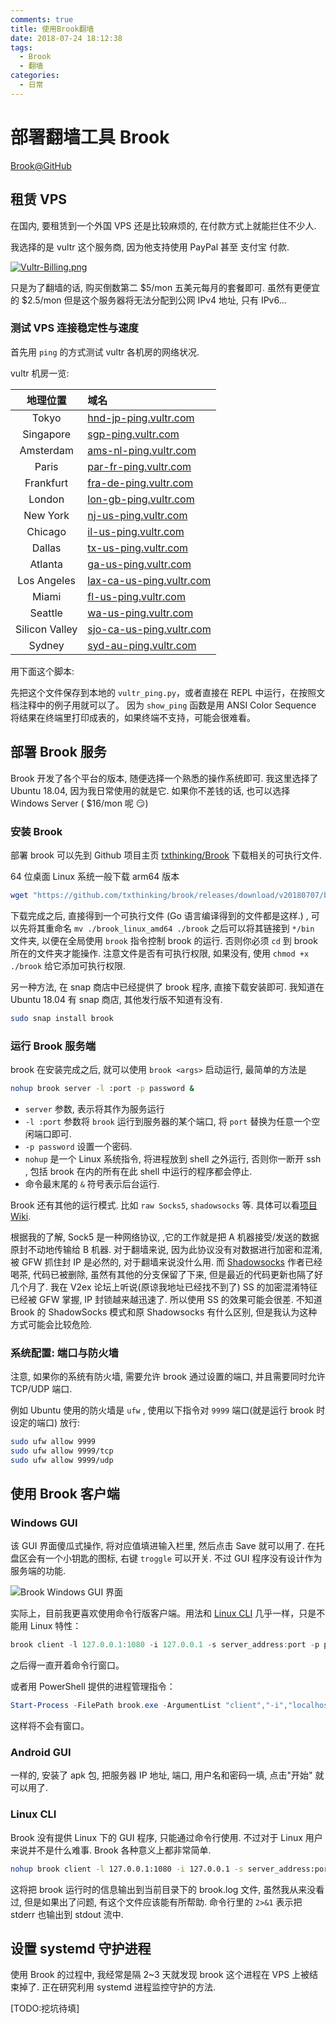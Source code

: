 ```yaml
---
comments: true
title: 使用Brook翻墙
date: 2018-07-24 18:12:38
tags:
  - Brook
  - 翻墙
categories:
  - 日常
---
```


<!--more-->

# 部署翻墙工具 Brook

[Brook@GitHub](https://github.com/txthinking/brook)

## 租赁 VPS

在国内, 要租赁到一个外国 VPS 还是比较麻烦的, 在付款方式上就能拦住不少人.

我选择的是 vultr 这个服务商, 因为他支持使用 PayPal 甚至 支付宝 付款.

[![Vultr-Billing.png](https://i.loli.net/2018/07/24/5b56e6795aa58.png)](https://i.loli.net/2018/07/24/5b56e6795aa58.png)

只是为了翻墙的话, 购买倒数第二 \$5/mon 五美元每月的套餐即可. 虽然有更便宜的 \$2.5/mon 但是这个服务器将无法分配到公网 IPv4 地址, 只有 IPv6...

### 测试 VPS 连接稳定性与速度

首先用 `ping` 的方式测试 vultr 各机房的网络状况.

vultr 机房一览:

|地理位置|域名|
|:--:|:--|
|Tokyo|[hnd-jp-ping.vultr.com](hnd-jp-ping.vultr.com)|
|Singapore|[sgp-ping.vultr.com](sgp-ping.vultr.com)|
|Amsterdam|[ams-nl-ping.vultr.com](ams-nl-ping.vultr.com)|
|Paris|[par-fr-ping.vultr.com](par-fr-ping.vultr.com)|
|Frankfurt|[fra-de-ping.vultr.com](fra-de-ping.vultr.com)|
|London|[lon-gb-ping.vultr.com](lon-gb-ping.vultr.com)|
|New York|[nj-us-ping.vultr.com](nj-us-ping.vultr.com)|
|Chicago|[il-us-ping.vultr.com](il-us-ping.vultr.com)|
|Dallas|[tx-us-ping.vultr.com](tx-us-ping.vultr.com)|
|Atlanta|[ga-us-ping.vultr.com](ga-us-ping.vultr.com)|
|Los Angeles|[lax-ca-us-ping.vultr.com](lax-ca-us-ping.vultr.com)|
|Miami|[fl-us-ping.vultr.com](fl-us-ping.vultr.com)|
|Seattle|[wa-us-ping.vultr.com](wa-us-ping.vultr.com)|
|Silicon Valley|[sjo-ca-us-ping.vultr.com](sjo-ca-us-ping.vultr.com)|
|Sydney|[syd-au-ping.vultr.com](syd-au-ping.vultr.com)|

用下面这个脚本:

<script src="https://gist.github.com/zombie110year/c0e26f4b9d7376489688fb264e3d9e3b.js"></script>

先把这个文件保存到本地的 `vultr_ping.py`，或者直接在 REPL 中运行，在按照文档注释中的例子用就可以了。
因为 `show_ping` 函数是用 ANSI Color Sequence 将结果在终端里打印成表的，如果终端不支持，可能会很难看。

## 部署 Brook 服务

Brook 开发了各个平台的版本, 随便选择一个熟悉的操作系统即可. 我这里选择了 Ubuntu 18.04, 因为我日常使用的就是它. 如果你不差钱的话, 也可以选择 Windows Server ( $16/mon 呢 😏)

### 安装 Brook

部署 brook 可以先到 Github 项目主页 [txthinking/Brook](https://github.com/txthinking/brook) 下载相关的可执行文件.

64 位桌面 Linux 系统一般下载 arm64 版本

```sh
wget "https://github.com/txthinking/brook/releases/download/v20180707/brook_linux_arm64"
```

下载完成之后, 直接得到一个可执行文件 (Go 语言编译得到的文件都是这样.) , 可以先将其重命名 `mv ./brook_linux_amd64 ./brook`
之后可以将其链接到 `*/bin` 文件夹, 以便在全局使用 `brook` 指令控制 brook 的运行. 否则你必须 `cd` 到 brook 所在的文件夹才能操作.
注意文件是否有可执行权限, 如果没有, 使用 `chmod +x ./brook` 给它添加可执行权限.

另一种方法, 在 snap 商店中已经提供了 brook 程序, 直接下载安装即可. 我知道在 Ubuntu 18.04 有 snap 商店, 其他发行版不知道有没有.

```sh
sudo snap install brook
```

### 运行 Brook 服务端

brook 在安装完成之后, 就可以使用 `brook <args>` 启动运行, 最简单的方法是

```sh
nohup brook server -l :port -p password &
```

- `server` 参数, 表示将其作为服务运行
- `-l :port` 参数将 `brook` 运行到服务器的某个端口, 将 `port` 替换为任意一个空闲端口即可.
- `-p password` 设置一个密码.
- `nohup` 是一个 Linux 系统指令, 将进程放到 shell 之外运行, 否则你一断开 ssh , 包括 brook 在内的所有在此 shell 中运行的程序都会停止.
- 命令最末尾的 `&` 符号表示后台运行.

Brook 还有其他的运行模式. 比如 `raw Socks5`, `shadowsocks` 等. 具体可以看[项目Wiki](https://github.com/txthinking/brook/wiki).

根据我的了解, Sock5 是一种网络协议, ,它的工作就是把 A 机器接受/发送的数据原封不动地传输给 B 机器. 对于翻墙来说, 因为此协议没有对数据进行加密和混淆, 被 GFW 抓住封 IP 是必然的, 对于翻墙来说没什么用. 而 [Shadowsocks](https://github.com/shadowsocks/shadowsocks) 作者已经喝茶, 代码已被删除, 虽然有其他的分支保留了下来, 但是最近的代码更新也隔了好几个月了. 我在 V2ex 论坛上听说(原谅我地址已经找不到了) SS 的加密混淆特征已经被 GFW 掌握, IP 封锁越来越迅速了. 所以使用 SS 的效果可能会很差. 不知道 Brook 的 ShadowSocks 模式和原 Shadowsocks 有什么区别, 但是我认为这种方式可能会比较危险.

### 系统配置: 端口与防火墙

注意, 如果你的系统有防火墙, 需要允许 brook 通过设置的端口, 并且需要同时允许 TCP/UDP 端口.

例如 Ubuntu 使用的防火墙是 `ufw` , 使用以下指令对 `9999` 端口(就是运行 brook 时设定的端口) 放行:

```sh
sudo ufw allow 9999
sudo ufw allow 9999/tcp
sudo ufw allow 9999/udp
```

## 使用 Brook 客户端

### Windows GUI

该 GUI 界面傻瓜式操作, 将对应值填进输入栏里, 然后点击 Save 就可以用了. 在托盘区会有一个小钥匙的图标, 右键 `troggle` 可以开关. 不过 GUI 程序没有设计作为服务端的功能.

![Brook Windows GUI 界面](https://i.loli.net/2018/07/13/5b48411dba980.png)

实际上，目前我更喜欢使用命令行版客户端。用法和 [Linux CLI](#linux-cli) 几乎一样，只是不能用 Linux 特性：

```powershell
brook client -l 127.0.0.1:1080 -i 127.0.0.1 -s server_address:port -p password
```

之后得一直开着命令行窗口。

或者用 PowerShell 提供的进程管理指令：

```powershell
Start-Process -FilePath brook.exe -ArgumentList "client","-i","localhost","-l","localhost:1080","-s","远程:9999","-p","********" -WindowStyle Hidden
```

这样将不会有窗口。

### Android GUI

一样的, 安装了 apk 包, 把服务器 IP 地址, 端口, 用户名和密码一填, 点击"开始" 就可以用了.

### Linux CLI

Brook 没有提供 Linux 下的 GUI 程序, 只能通过命令行使用. 不过对于 Linux 用户来说并不是什么难事. Brook 各种意义上都非常简单.

```sh
nohup brook client -l 127.0.0.1:1080 -i 127.0.0.1 -s server_address:port -p password >> ./brook.log 2>&1 &
```

这将把 brook 运行时的信息输出到当前目录下的 brook.log 文件, 虽然我从来没看过, 但是如果出了问题, 有这个文件应该能有所帮助. 命令行里的 `2>&1` 表示把 stderr 也输出到 stdout 流中.

## 设置 systemd 守护进程

使用 Brook 的过程中, 我经常是隔 2~3 天就发现 brook 这个进程在 VPS 上被结束掉了. 正在研究利用 systemd 进程监控守护的方法.

[TODO:挖坑待填]
